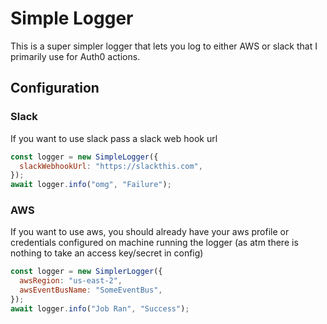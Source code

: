 # Simple Logger

This is a super simpler logger that lets you log to either AWS or slack that I primarily use for Auth0 actions.

## Configuration

### Slack

If you want to use slack pass a slack web hook url

```js
const logger = new SimpleLogger({
  slackWebhookUrl: "https://slackthis.com",
});
await logger.info("omg", "Failure");
```

### AWS

If you want to use aws, you should already have your aws profile or credentials configured on machine running the logger (as atm there is nothing to take an access key/secret in config)


```js
const logger = new SimplerLogger({
  awsRegion: "us-east-2",
  awsEventBusName: "SomeEventBus",
});
await logger.info("Job Ran", "Success");
```

